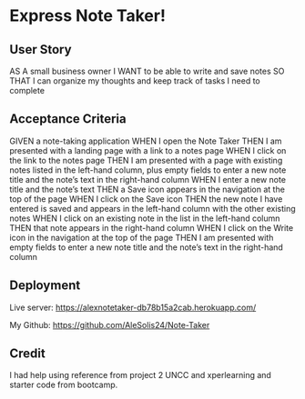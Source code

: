 # Express Note Taker!

## User Story
AS A small business owner
I WANT to be able to write and save notes
SO THAT I can organize my thoughts and keep track of tasks I need to complete


## Acceptance Criteria 

GIVEN a note-taking application
WHEN I open the Note Taker
THEN I am presented with a landing page with a link to a notes page
WHEN I click on the link to the notes page
THEN I am presented with a page with existing notes listed in the left-hand column, plus empty fields to enter a new note title and the note’s text in the right-hand column
WHEN I enter a new note title and the note’s text
THEN a Save icon appears in the navigation at the top of the page
WHEN I click on the Save icon
THEN the new note I have entered is saved and appears in the left-hand column with the other existing notes
WHEN I click on an existing note in the list in the left-hand column
THEN that note appears in the right-hand column
WHEN I click on the Write icon in the navigation at the top of the page
THEN I am presented with empty fields to enter a new note title and the note’s text in the right-hand column

## Deployment 

Live server: https://alexnotetaker-db78b15a2cab.herokuapp.com/

My Github: https://github.com/AleSolis24/Note-Taker

## Credit 

I had help using reference from project 2 UNCC and xperlearning and starter code from bootcamp.